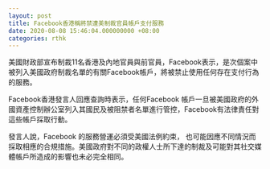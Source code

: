 ```yaml
---
layout: post
title: Facebook香港稱將禁遭美制裁官員帳戶支付服務
date: 2020-08-08 15:46:04.000000000 +08:00
categories: rthk
---
```


美國財政部宣布制裁11名香港及內地官員與前官員，Facebook表示，是次個案中被列入美國政府制裁名單的有關Facebook帳戶，將被禁止使用任何存在支付行為的服務。

Facebook香港發言人回應查詢時表示，任何Facebook 帳戶一旦被美國政府的外國資產控制辦公室列入其國民及被阻禁者名單進行管控，Facebook有法律責任對這些帳戶採取行動。

發言人說，Facebook 的服務營運必須受美國法例約束， 也可能因應不同情況而採取相應的合規措施。美國政府對不同的政權人士所下達的制裁及可能對其社交媒體帳戶所造成的影響也未必完全相同。
